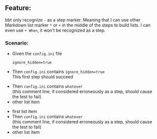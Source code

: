## Feature:

bbt only recognize `-` as a step marker.
Meaning that I can use other Markdown list marker `*` or `+` in the middle of the steps to build lists.
I can even use `+ When`, it won't be recognized as a step.

### Scenario:
- Given the `config.ini` file
  ```
  ignore_hidden=true
  ```

- Then `config.ini` contains `ignore_hidden=true`  
  This first step should succeed

+ Then `config.ini` contains `whatever`  
  (this comment line, if considered erroneously as a step, should cause the test to fail)
+ other list item
  
* first list item
* Then `config.ini` contains `whatever`  
  (this comment line, if considered erroneously as a step, should cause the test to fail)
* other list item
